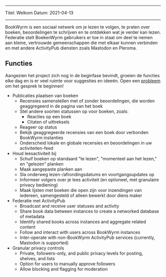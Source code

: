 - - -
Titel: Welkom Datum: 2021-04-13
- - -

BookWyrm is een sociaal netwerk om je lezen te volgen, te praten over boeken, beoordelingen te schrijven en te ontdekken wat je verder kan lezen. Federatie stelt BoekenWyrm gebruikers er toe in staat om deel te nemen aan kleine, vertrouwde gemeenschappen die met elkaar kunnen verbinden en met andere ActivityPub diensten zoals Mastodon en Pleroma.

## Functies
Aangezien het project zich nog in de beginfase bevindt, groeien de functies elke dag en is er veel ruimte voor suggesties en ideeën. Open een [probleem](https://github.com/bookwyrm-social/bookwyrm/issues) om het gesprek te beginnen!

- Publicaties plaatsen van boeken
    - Recensies samenstellen met of zonder beoordelingen, die worden geaggregeerd in de pagina van het boek
    - Stel andere soorten statussen op voor boeken, zoals:
        - Reacties op een boek
        - Citaten of uittreksels
    - Reageer op status
    - Bekijk geaggregeerde recensies van een boek door verbonden BookWyrm instanties
    - Onderscheid lokale en globale recensies en beoordelingen in uw activiteiten-feed
- Houd leesactiviteit bij
    - Schuif boeken op standaard "te lezen", "momenteel aan het lezen," en "gelezen" planken
    - Maak aangepaste planken aan
    - Sla onderweg lezen-/afrondingsdatums en voortgangsupdates op
    - Informeer volgers over je lees activiteit (en optioneel, met granulaire privacy bediening)
    - Maak lijsten met boeken die open zijn voor inzendingen van iedereen, samengesteld of alleen bewerkt door diens maker
- Federatie met ActivityPub
    - Broadcast and receive user statuses and activity
    - Share book data between instances to create a networked database of metadata
    - Identify shared books across instances and aggregate related content
    - Follow and interact with users across BookWyrm instances
    - Inter-operate with non-BookWyrm ActivityPub services (currently, Mastodon is supported)
- Granular privacy controls
    - Private, followers-only, and public privacy levels for posting, shelves, and lists
    - Option for users to manually approve followers
    - Allow blocking and flagging for moderation
